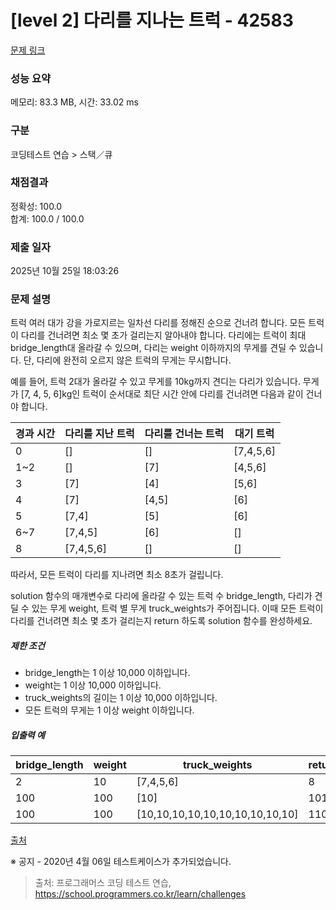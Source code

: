 # [level 2] 다리를 지나는 트럭 - 42583 

[문제 링크](https://school.programmers.co.kr/learn/courses/30/lessons/42583) 

### 성능 요약

메모리: 83.3 MB, 시간: 33.02 ms

### 구분

코딩테스트 연습 > 스택／큐

### 채점결과

정확성: 100.0<br/>합계: 100.0 / 100.0

### 제출 일자

2025년 10월 25일 18:03:26

### 문제 설명

<p>트럭 여러 대가 강을 가로지르는 일차선 다리를 정해진 순으로 건너려 합니다. 모든 트럭이 다리를 건너려면 최소 몇 초가 걸리는지 알아내야 합니다. 다리에는 트럭이 최대 bridge_length대 올라갈 수 있으며, 다리는 weight 이하까지의 무게를 견딜 수 있습니다. 단, 다리에 완전히 오르지 않은 트럭의 무게는 무시합니다.</p>

<p>예를 들어, 트럭 2대가 올라갈 수 있고 무게를 10kg까지 견디는 다리가 있습니다. 무게가 [7, 4, 5, 6]kg인 트럭이 순서대로 최단 시간 안에 다리를 건너려면 다음과 같이 건너야 합니다.</p>
<table class="table">
        <thead><tr>
<th>경과 시간</th>
<th>다리를 지난 트럭</th>
<th>다리를 건너는 트럭</th>
<th>대기 트럭</th>
</tr>
</thead>
        <tbody><tr>
<td>0</td>
<td>[]</td>
<td>[]</td>
<td>[7,4,5,6]</td>
</tr>
<tr>
<td>1~2</td>
<td>[]</td>
<td>[7]</td>
<td>[4,5,6]</td>
</tr>
<tr>
<td>3</td>
<td>[7]</td>
<td>[4]</td>
<td>[5,6]</td>
</tr>
<tr>
<td>4</td>
<td>[7]</td>
<td>[4,5]</td>
<td>[6]</td>
</tr>
<tr>
<td>5</td>
<td>[7,4]</td>
<td>[5]</td>
<td>[6]</td>
</tr>
<tr>
<td>6~7</td>
<td>[7,4,5]</td>
<td>[6]</td>
<td>[]</td>
</tr>
<tr>
<td>8</td>
<td>[7,4,5,6]</td>
<td>[]</td>
<td>[]</td>
</tr>
</tbody>
      </table>
<p>따라서, 모든 트럭이 다리를 지나려면 최소 8초가 걸립니다.</p>

<p>solution 함수의 매개변수로 다리에 올라갈 수 있는 트럭 수 bridge_length, 다리가 견딜 수 있는 무게 weight, 트럭 별 무게 truck_weights가 주어집니다. 이때 모든 트럭이 다리를 건너려면 최소 몇 초가 걸리는지 return 하도록 solution 함수를 완성하세요.</p>

<h5>제한 조건</h5>

<ul>
<li>bridge_length는 1 이상 10,000 이하입니다.</li>
<li>weight는 1 이상 10,000 이하입니다.</li>
<li>truck_weights의 길이는 1 이상 10,000 이하입니다.</li>
<li>모든 트럭의 무게는 1 이상 weight 이하입니다.</li>
</ul>

<h5>입출력 예</h5>
<table class="table">
        <thead><tr>
<th>bridge_length</th>
<th>weight</th>
<th>truck_weights</th>
<th>return</th>
</tr>
</thead>
        <tbody><tr>
<td>2</td>
<td>10</td>
<td>[7,4,5,6]</td>
<td>8</td>
</tr>
<tr>
<td>100</td>
<td>100</td>
<td>[10]</td>
<td>101</td>
</tr>
<tr>
<td>100</td>
<td>100</td>
<td>[10,10,10,10,10,10,10,10,10,10]</td>
<td>110</td>
</tr>
</tbody>
      </table>
<p><a href="http://icpckorea.org/2016/ONLINE/problem.pdf" target="_blank" rel="noopener">출처</a></p>

<p>※ 공지 - 2020년 4월 06일 테스트케이스가 추가되었습니다.</p>


> 출처: 프로그래머스 코딩 테스트 연습, https://school.programmers.co.kr/learn/challenges